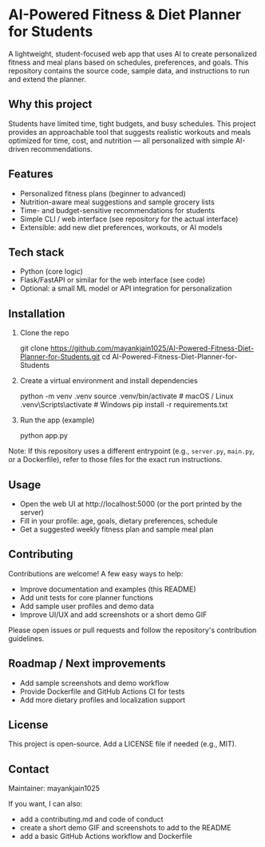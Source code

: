 # AI-Powered Fitness & Diet Planner for Students

A lightweight, student-focused web app that uses AI to create personalized fitness and meal plans based on schedules, preferences, and goals. This repository contains the source code, sample data, and instructions to run and extend the planner.

## Why this project

Students have limited time, tight budgets, and busy schedules. This project provides an approachable tool that suggests realistic workouts and meals optimized for time, cost, and nutrition — all personalized with simple AI-driven recommendations.

## Features

- Personalized fitness plans (beginner to advanced)
- Nutrition-aware meal suggestions and sample grocery lists
- Time- and budget-sensitive recommendations for students
- Simple CLI / web interface (see repository for the actual interface)
- Extensible: add new diet preferences, workouts, or AI models

## Tech stack

- Python (core logic)
- Flask/FastAPI or similar for the web interface (see code)
- Optional: a small ML model or API integration for personalization

## Installation

1. Clone the repo

   git clone https://github.com/mayankjain1025/AI-Powered-Fitness-Diet-Planner-for-Students.git
   cd AI-Powered-Fitness-Diet-Planner-for-Students

2. Create a virtual environment and install dependencies

   python -m venv .venv
   source .venv/bin/activate   # macOS / Linux
   .venv\Scripts\activate    # Windows
   pip install -r requirements.txt

3. Run the app (example)

   python app.py

Note: If this repository uses a different entrypoint (e.g., `server.py`, `main.py`, or a Dockerfile), refer to those files for the exact run instructions.

## Usage

- Open the web UI at http://localhost:5000 (or the port printed by the server)
- Fill in your profile: age, goals, dietary preferences, schedule
- Get a suggested weekly fitness plan and sample meal plan

## Contributing

Contributions are welcome! A few easy ways to help:

- Improve documentation and examples (this README)
- Add unit tests for core planner functions
- Add sample user profiles and demo data
- Improve UI/UX and add screenshots or a short demo GIF

Please open issues or pull requests and follow the repository's contribution guidelines.

## Roadmap / Next improvements

- Add sample screenshots and demo workflow
- Provide Dockerfile and GitHub Actions CI for tests
- Add more dietary profiles and localization support

## License

This project is open-source. Add a LICENSE file if needed (e.g., MIT).

## Contact

Maintainer: mayankjain1025

If you want, I can also:
- add a contributing.md and code of conduct
- create a short demo GIF and screenshots to add to the README
- add a basic GitHub Actions workflow and Dockerfile